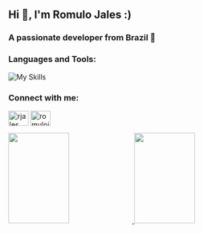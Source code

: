 ## Hi 👋, I'm Romulo Jales :)

### A passionate developer from Brazil 🙂

### Languages and Tools:

![My Skills](https://skillicons.dev/icons?i=cs,html,css,js)

### Connect with me:
<p align="left">
<a href="https://linkedin.com/in/rjales" target="blank"><img align="center" src="https://raw.githubusercontent.com/rahuldkjain/github-profile-readme-generator/master/src/images/icons/Social/linked-in-alt.svg" alt="rjales" height="30" width="40" /></a>
<a href="https://instagram.com/romulojales" target="blank"><img align="center" src="https://raw.githubusercontent.com/rahuldkjain/github-profile-readme-generator/master/src/images/icons/Social/instagram.svg" alt="romulojales" height="30" width="40" /></a>
</p>

<div>
  <a href="https://github.com/rjales">
  <img height="180em" width="49%" src="https://github-readme-stats.vercel.app/api?username=rjales&show_icons=true&theme=chartreuse-dark&include_all_commits=true&count_private=true"/>
  <img height="180em" width="49%" src="https://github-readme-stats.vercel.app/api/top-langs/?username=rjales&layout=compact&langs_count=7&theme=chartreuse-dark"/>
</div>
